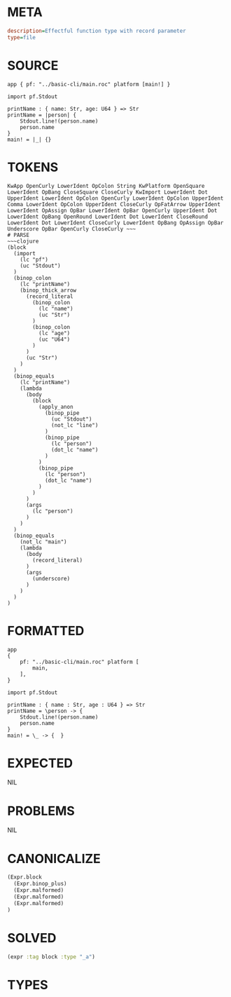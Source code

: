 # META
~~~ini
description=Effectful function type with record parameter
type=file
~~~
# SOURCE
~~~roc
app { pf: "../basic-cli/main.roc" platform [main!] }

import pf.Stdout

printName : { name: Str, age: U64 } => Str
printName = |person| {
    Stdout.line!(person.name)
    person.name
}
main! = |_| {}
~~~
# TOKENS
~~~text
KwApp OpenCurly LowerIdent OpColon String KwPlatform OpenSquare LowerIdent OpBang CloseSquare CloseCurly KwImport LowerIdent Dot UpperIdent LowerIdent OpColon OpenCurly LowerIdent OpColon UpperIdent Comma LowerIdent OpColon UpperIdent CloseCurly OpFatArrow UpperIdent LowerIdent OpAssign OpBar LowerIdent OpBar OpenCurly UpperIdent Dot LowerIdent OpBang OpenRound LowerIdent Dot LowerIdent CloseRound LowerIdent Dot LowerIdent CloseCurly LowerIdent OpBang OpAssign OpBar Underscore OpBar OpenCurly CloseCurly ~~~
# PARSE
~~~clojure
(block
  (import
    (lc "pf")
    (uc "Stdout")
  )
  (binop_colon
    (lc "printName")
    (binop_thick_arrow
      (record_literal
        (binop_colon
          (lc "name")
          (uc "Str")
        )
        (binop_colon
          (lc "age")
          (uc "U64")
        )
      )
      (uc "Str")
    )
  )
  (binop_equals
    (lc "printName")
    (lambda
      (body
        (block
          (apply_anon
            (binop_pipe
              (uc "Stdout")
              (not_lc "line")
            )
            (binop_pipe
              (lc "person")
              (dot_lc "name")
            )
          )
          (binop_pipe
            (lc "person")
            (dot_lc "name")
          )
        )
      )
      (args
        (lc "person")
      )
    )
  )
  (binop_equals
    (not_lc "main")
    (lambda
      (body
        (record_literal)
      )
      (args
        (underscore)
      )
    )
  )
)
~~~
# FORMATTED
~~~roc
app
{
	pf: "../basic-cli/main.roc" platform [
		main,
	],
}

import pf.Stdout

printName : { name : Str, age : U64 } => Str
printName = \person -> {
	Stdout.line!(person.name)
	person.name
}
main! = \_ -> {  }
~~~
# EXPECTED
NIL
# PROBLEMS
NIL
# CANONICALIZE
~~~clojure
(Expr.block
  (Expr.binop_plus)
  (Expr.malformed)
  (Expr.malformed)
  (Expr.malformed)
)
~~~
# SOLVED
~~~clojure
(expr :tag block :type "_a")
~~~
# TYPES
~~~roc
~~~
